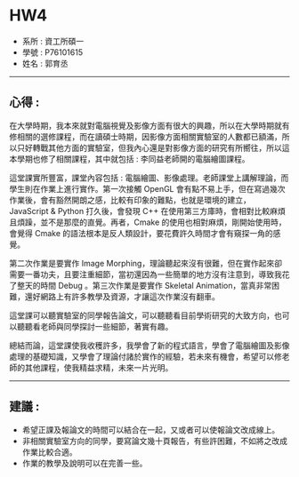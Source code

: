 # HW4 

* 系所 : 資工所碩一
* 學號 : P76101615
* 姓名 : 郭育丞
---

## 心得 :

在大學時期，我本來就對電腦視覺及影像方面有很大的興趣，所以在大學時期就有修相關的選修課程，而在讀碩士時期，因影像方面相關實驗室的人數都已額滿，所以只好轉戰其他方面的實驗室，但我內心還是對影像方面的研究有所嚮往，所以這本學期也修了相關課程，其中就包括 : 李同益老師開的電腦繪圖課程。

這堂課實所豐富，課堂內容包括 : 電腦繪圖、影像處理。老師課堂上講解理論，而學生則在作業上進行實作。第一次接觸 OpenGL 會有點不易上手，但在寫過幾次作業後，會有豁然開朗之感，比較有印象的難點，也就是環境的建立，JavaScript & Python 打久後，會發現 C++ 在使用第三方庫時，會相對比較麻煩且煩躁，並不是那麼的直覺。再者，Cmake 的使用也相對麻煩，剛開始使用時，會覺得 Cmake 的語法根本是反人類設計，要花費許久時間才會有窺探一角的感覺。

第二次作業是要實作 Image Morphing，理論聽起來沒有很難，但在實作起來卻需要一番功夫，且要注重細節，當初還因為一些簡單的地方沒有注意到，導致我花了整天的時間 Debug 。第三次作業是要實作 Skeletal Animation，當真非常困難，還好網路上有許多教學及資源，才讓這次作業沒有翻車。

這堂課可以聽實驗室的同學報告論文，可以聽聽看目前學術研究的大致方向，也可以聽聽看老師與同學探討一些細節，著實有趣。

總結而論，這堂課使我收穫許多，我學會了新的程式語言，學會了電腦繪圖及影像處理的基礎知識，又學會了理論付諸於實作的經驗，若未來有機會，希望可以修老師的其他課程，使我精益求精，未來一片光明。

---

## 建議 : 

* 希望正課及報論文的時間可以結合在一起，又或者可以使報論文改成線上。
* 非相關實驗室方向的同學，要寫論文幾十頁報告，有些許困難，不如將之改成作業比較合適。
* 作業的教學及說明可以在完善一些。